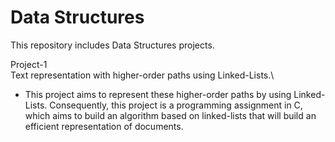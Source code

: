 # Data Structures
  This repository includes Data Structures projects.
  
   Project-1\
   Text representation with higher-order paths using Linked-Lists.\
   * This project aims to represent these higher-order paths by using 
   Linked-Lists. Consequently, this project is a programming assignment in C, which aims to build an algorithm based on linked-lists that will build an efficient representation of documents.
